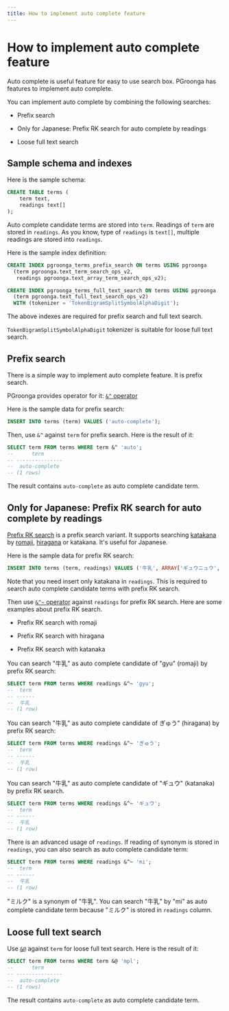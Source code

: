 ```yaml
---
title: How to implement auto complete feature
---
```


# How to implement auto complete feature

Auto complete is useful feature for easy to use search box. PGroonga has features to implement auto complete.

You can implement auto complete by combining the following searches:

  * Prefix search

  * Only for Japanese: Prefix RK search for auto complete by readings

  * Loose full text search

## Sample schema and indexes

Here is the sample schema:

```sql
CREATE TABLE terms (
    term text,
    readings text[]
);
```

Auto complete candidate terms are stored into `term`. Readings of `term` are stored in `readings`. As you know, type of `readings` is `text[]`, multiple readings are stored into `readings`.

Here is the sample index definition:

```sql
CREATE INDEX pgroonga_terms_prefix_search ON terms USING pgroonga
  (term pgroonga.text_term_search_ops_v2,
   readings pgroonga.text_array_term_search_ops_v2);

CREATE INDEX pgroonga_terms_full_text_search ON terms USING pgroonga
  (term pgroonga.text_full_text_search_ops_v2)
  WITH (tokenizer = 'TokenBigramSplitSymbolAlphaDigit');
```

The above indexes are required for prefix search and full text search.

`TokenBigramSplitSymbolAlphaDigit` tokenizer is suitable for loose full text search.

## Prefix search

There is a simple way to implement auto complete feature. It is prefix search.

PGroonga provides operator for it: [`&^` operator][prefix-search-v2]

Here is the sample data for prefix search:

```sql
INSERT INTO terms (term) VALUES ('auto-complete');
```

Then, use `&^` against `term` for prefix search. Here is the result of it:

```sql
SELECT term FROM terms WHERE term &^ 'auto';
--      term      
-- ---------------
--  auto-complete
-- (1 rows)
```

The result contains `auto-complete` as auto complete candidate term.

## Only for Japanese: Prefix RK search for auto complete by readings

[Prefix RK search][groonga-prefix-rk-search] is a prefix search variant. It supports searching [katakana][wikipedia-katakana] by [romaji][wikipedia-romaji], [hiragana][wikipedia-hiragana] or katakana. It's useful for Japanese.

Here is the sample data for prefix RK search:

```sql
INSERT INTO terms (term, readings) VALUES ('牛乳', ARRAY['ギュウニュウ', 'ミルク']);
```

Note that you need insert only katakana in `readings`. This is required to search auto complete candidate terms with prefix RK search.

Then use [`&^~` operator][prefix-rk-search-v2] against `readings` for prefix RK search. Here are some examples about prefix RK search.

  * Prefix RK search with romaji

  * Prefix RK search with hiragana

  * Prefix RK search with katanaka

You can search "牛乳" as auto complete candidate of "gyu" (romaji) by prefix RK search:

```sql
SELECT term FROM terms WHERE readings &^~ 'gyu';
--  term 
-- ------
--  牛乳
-- (1 row)
```

You can search "牛乳" as auto complete candidate of ぎゅう" (hiragana) by prefix RK search:

```sql
SELECT term FROM terms WHERE readings &^~ 'ぎゅう';
--  term 
-- ------
--  牛乳
-- (1 row)
```

You can search "牛乳" as auto complete candidate of "ギュウ" (katanaka) by prefix RK search.

```sql
SELECT term FROM terms WHERE readings &^~ 'ギュウ';
--  term 
-- ------
--  牛乳
-- (1 row)
```

There is an advanced usage of `readings`. If reading of synonym is stored in `readings`, you can also search as auto complete candidate term:

```sql
SELECT term FROM terms WHERE readings &^~ 'mi';
--  term 
-- ------
--  牛乳
-- (1 row)
```

"ミルク" is a synonym of "牛乳". You can search "牛乳" by "mi" as auto complete candidate term because "ミルク" is stored in `readings` column.

## Loose full text search

Use [`&@`][match-v2] against `term` for loose full text search. Here is the result of it:

```sql
SELECT term FROM terms WHERE term &@ 'mpl';
--      term      
-- ---------------
--  auto-complete
-- (1 rows)
```

The result contains `auto-complete` as auto complete candidate term.


[groonga-prefix-rk-search]:http://groonga.org/docs/reference/operations/prefix_rk_search.html

[wikipedia-katakana]:https://en.wikipedia.org/wiki/Katakana

[wikipedia-romaji]:https://en.wikipedia.org/wiki/Romanization_of_Japanese

[wikipedia-hiragana]:https://en.wikipedia.org/wiki/Hiragana

[prefix-search-v2]:../reference/operators/prefix-search-v2.html

[match-v2]:../reference/operators/match-v2.html

[prefix-rk-search-v2]:../reference/operators/prefix-rk-search-v2.html
